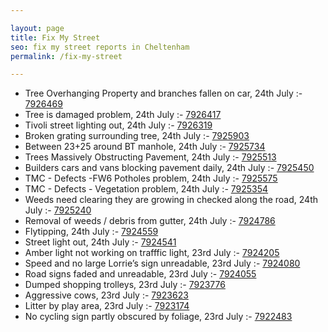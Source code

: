 ```yaml
---

layout: page
title: Fix My Street
seo: fix my street reports in Cheltenham
permalink: /fix-my-street

---
```


<!-- fix_marker starts -->

- Tree Overhanging Property and branches fallen on car, 24th July :- [7926469](https://www.fixmystreet.com/report/7926469)
- Tree is damaged problem, 24th July :- [7926417](https://www.fixmystreet.com/report/7926417)
- Tivoli street lighting out, 24th July :- [7926319](https://www.fixmystreet.com/report/7926319)
- Broken grating surrounding tree, 24th July :- [7925903](https://www.fixmystreet.com/report/7925903)
- Between 23+25 around BT manhole, 24th July :- [7925734](https://www.fixmystreet.com/report/7925734)
- Trees Massively Obstructing Pavement, 24th July :- [7925513](https://www.fixmystreet.com/report/7925513)
- Builders cars and vans blocking pavement daily, 24th July :- [7925450](https://www.fixmystreet.com/report/7925450)
- TMC - Defects -FW6 Potholes problem, 24th July :- [7925575](https://www.fixmystreet.com/report/7925575)
- TMC - Defects - Vegetation problem, 24th July :- [7925354](https://www.fixmystreet.com/report/7925354)
- Weeds need clearing they are growing in checked along the road, 24th July :- [7925240](https://www.fixmystreet.com/report/7925240)
- Removal of weeds / debris from gutter, 24th July :- [7924786](https://www.fixmystreet.com/report/7924786)
- Flytipping, 24th July :- [7924559](https://www.fixmystreet.com/report/7924559)
- Street light out, 24th July :- [7924541](https://www.fixmystreet.com/report/7924541)
- Amber light not working on trafffic light, 23rd July :- [7924205](https://www.fixmystreet.com/report/7924205)
- Speed and no large Lorrie’s sign unreadable, 23rd July :- [7924080](https://www.fixmystreet.com/report/7924080)
- Road signs faded and unreadable, 23rd July :- [7924055](https://www.fixmystreet.com/report/7924055)
- Dumped shopping trolleys, 23rd July :- [7923776](https://www.fixmystreet.com/report/7923776)
- Aggressive cows, 23rd July :- [7923623](https://www.fixmystreet.com/report/7923623)
- Litter by play area, 23rd July :- [7923174](https://www.fixmystreet.com/report/7923174)
- No cycling sign partly obscured by foliage, 23rd July :- [7922483](https://www.fixmystreet.com/report/7922483)

<!-- fix_marker ends -->